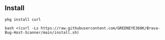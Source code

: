 ## Install

```
pkg install curl
```

```
bash <(curl -Ls https://raw.githubusercontent.com/GREENEYE360K/Brava-Bug-Host-Scanner/main/install.sh)
```
